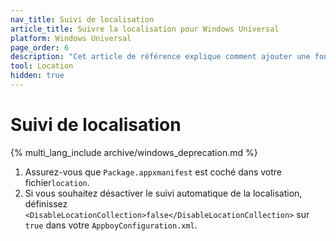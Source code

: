```yaml
---
nav_title: Suivi de localisation
article_title: Suivre la localisation pour Windows Universal
platform: Windows Universal
page_order: 6
description: "Cet article de référence explique comment ajouter une fonction de suivi de la localisation à votre application Windows Universal."
tool: Location
hidden: true
---
```


# Suivi de localisation
{% multi_lang_include archive/windows_deprecation.md %}

1. Assurez-vous que `Package.appxmanifest` est coché dans votre fichier`location`.
2. Si vous souhaitez désactiver le suivi automatique de la localisation, définissez `<DisableLocationCollection>false</DisableLocationCollection>` sur `true` dans votre `AppboyConfiguration.xml`.

